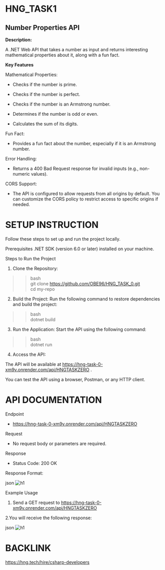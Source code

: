 # HNG_TASK1
## Number Properties API
**Description:**


A .NET Web API that takes a number as input and returns interesting mathematical properties about it, along with a fun fact.

**Key Features**

Mathematical Properties:

- Checks if the number is prime.

- Checks if the number is perfect.

- Checks if the number is an Armstrong number.

- Determines if the number is odd or even.

- Calculates the sum of its digits.

Fun Fact:

- Provides a fun fact about the number, especially if it is an Armstrong number.

Error Handling:

- Returns a 400 Bad Request response for invalid inputs (e.g., non-numeric values).


CORS Support: 
- The API is configured to allow requests from all origins by default. You can customize the CORS policy to restrict access to specific origins if needed.

# SETUP INSTRUCTION

Follow these steps to set up and run the project locally.

Prerequisites
.NET SDK (version 6.0 or later) installed on your machine.

Steps to Run the Project

1.  Clone the Repository:
>>bash   
git clone https://github.com/OBE96/HNG_TASK_0.git      
cd my-repo

2.  Build the Project:
Run the following command to restore dependencies and build the project:
>>bash     
dotnet build

3. Run the Application:
Start the API using the following command:

>>bash     
dotnet run    
4. Access the API:

The API will be available at https://hng-task-0-xm9v.onrender.com/api/HNGTASKZERO .

You can test the API using a browser, Postman, or any HTTP client.


# API DOCUMENTATION

Endpoint
* https://hng-task-0-xm9v.onrender.com/api/HNGTASKZERO

Request
* No request body or parameters are required.

Response
* Status Code: 200 OK

Response Format:

json
![h1](https://github.com/user-attachments/assets/9b634503-c132-409f-abda-45d1684f1028)

Example Usage
1. Send a GET request to https://hng-task-0-xm9v.onrender.com/api/HNGTASKZERO

2.You will receive the following response:

json
![h1](https://github.com/user-attachments/assets/072a62e6-f202-42ca-86f2-78db43a1c47b)


# BACKLINK
https://hng.tech/hire/csharp-developers

